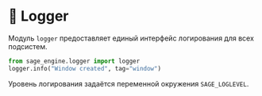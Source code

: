 # 📘 Logger

Модуль `logger` предоставляет единый интерфейс логирования для всех подсистем.

```python
from sage_engine.logger import logger
logger.info("Window created", tag="window")
```

Уровень логирования задаётся переменной окружения `SAGE_LOGLEVEL`.
